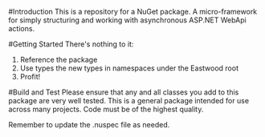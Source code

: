 #Introduction 
This is a repository for a NuGet package. A micro-framework for simply structuring and working with asynchronous ASP.NET WebApi actions.

#Getting Started
There's nothing to it:
1.	Reference the package
2.	Use types the new types in namespaces under the Eastwood root
3.	Profit!

#Build and Test
Please ensure that any and all classes you add to this package are very well tested. This is a general package intended for use across many projects. Code must be of the highest quality. 

Remember to update the .nuspec file as needed.